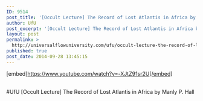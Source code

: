 ```yaml
---
ID: 9514
post_title: '[Occult Lecture] The Record of Lost Atlantis in Africa by Manly P. Hall #UfU'
author: UfU
post_excerpt: '[Occult Lecture] The Record of Lost Atlantis in Africa by Manly P. Hall'
layout: post
permalink: >
  http://universalflowuniversity.com/ufu/occult-lecture-the-record-of-lost-atlantis-in-africa-by-manly-p-hall-ufu/
published: true
post_date: 2014-09-28 13:45:15
---
```

[embed]https://www.youtube.com/watch?v=-XJtZ91sr2U[/embed]</br></br>
<p>#UfU [Occult Lecture] The Record of Lost Atlantis in Africa by Manly P. Hall </p>
